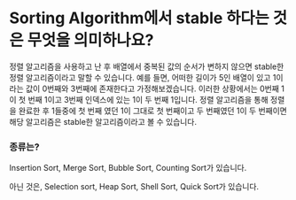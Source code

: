 # Sorting Algorithm에서 stable 하다는 것은 무엇을 의미하나요?

정렬 알고리즘을 사용하고 난 후 배열에서 중복된 값의 순서가 변하지 않으면 stable한 정렬 알고리즘이라고 말할 수 있습니다.
예를 들면, 어떠한 길이가 5인 배열이 있고 1이라는 값이 0번째와 3번째에 존재한다고 가정해보겠습니다. 이러한 상황에서는 0번째 1이 첫 번째 1이고 3번째 인덱스에 있는 1이 두 번째 1입니다.
정렬 알고리즘을 통해 정렬을 완료한 후 1들중에 첫 번째 였던 1이 그대로 첫 번째이고 두 번째였던 1이 두 번째이면 해당 알고리즘은 stable한 알고리즘이라고 볼 수 있습니다.

### 종류는?

Insertion Sort, Merge Sort, Bubble Sort, Counting Sort가 있습니다.

아닌 것은, Selection sort, Heap Sort, Shell Sort, Quick Sort가 있습니다.
